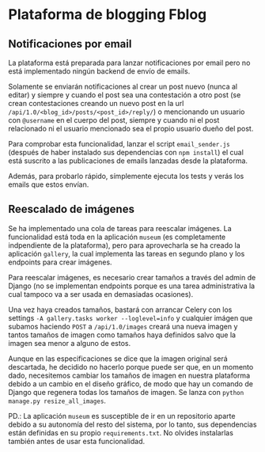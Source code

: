 # Plataforma de blogging Fblog

## Notificaciones por email
La plataforma está preparada para lanzar notificaciones por email pero no está implementado ningún backend de envío de emails.

Solamente se enviarán notificaciones al crear un post nuevo (nunca al editar) y siempre y cuando el post sea una contestación a otro post (se crean contestaciones creando un nuevo post en la url `/api/1.0/<blog_id>/posts/<post_id>/reply/`) o mencionando un usuario con `@username` en el cuerpo del post, siempre y cuando ni el post relacionado ni el usuario mencionado sea el propio usuario dueño del post.

Para comprobar esta funcionalidad, lanzar el script `email_sender.js` (después de haber instalado sus dependencias con `npm install`) el cual está suscrito a las publicaciones de emails lanzadas desde la plataforma.

Además, para probarlo rápido, símplemente ejecuta los tests y verás los emails que estos envían.

## Reescalado de imágenes
Se ha implementado una cola de tareas para reescalar imágenes. La funcionalidad está toda en la aplicación `museum` (es completamente indpendiente de la plataforma), pero para aprovecharla se ha creado la aplicación `gallery`, la cual implementa las tareas en segundo plano y los endpoints para crear imágenes.

Para reescalar imágenes, es necesario crear tamaños a través del admin de Django (no se implementan endpoints porque es una tarea administrativa la cual tampoco va a ser usada en demasiadas ocasiones). 

Una vez haya creados tamaños, bastará con arrancar Celery con los settings `-A gallery.tasks worker --loglevel=info` y cualquier imágen que subamos haciendo `POST` a `/api/1.0/images` creará una nueva imagen y tantos tamaños de imagen como tamaños haya definidos salvo que la imagen sea menor a alguno de estos.

Aunque en las especificaciones se dice que la imagen original será descartada, he decidido no hacerlo porque puede ser que, en un momento dado, necesitemos cambiar los tamaños de imagen en nuestra plataforma debido a un cambio en el diseño gráfico, de modo que hay un comando de Django que regenera todas los tamaños de imagen. Se lanza con `python manage.py resize_all_images`.

PD.: La aplicación `museum` es susceptible de ir en un repositorio aparte debido a su autonomía del resto del sistema, por lo tanto, sus dependencias están definidas en su propio `requirements.txt`. No olvides instalarlas también antes de usar esta funcionalidad.
